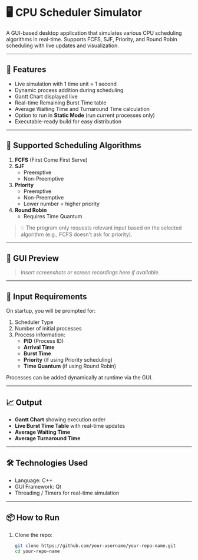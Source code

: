 # 🖥️ CPU Scheduler Simulator

A GUI-based desktop application that simulates various CPU scheduling algorithms in real-time. Supports FCFS, SJF, Priority, and Round Robin scheduling with live updates and visualization.

---

## 🚀 Features

- Live simulation with 1 time unit = 1 second
- Dynamic process addition during scheduling
- Gantt Chart displayed live
- Real-time Remaining Burst Time table
- Average Waiting Time and Turnaround Time calculation
- Option to run in **Static Mode** (run current processes only)
- Executable-ready build for easy distribution

---

## 🧠 Supported Scheduling Algorithms

1. **FCFS** (First Come First Serve)
2. **SJF**
   - Preemptive
   - Non-Preemptive
3. **Priority**
   - Preemptive
   - Non-Preemptive
   - Lower number = higher priority
4. **Round Robin**
   - Requires Time Quantum

> 💡 The program only requests relevant input based on the selected algorithm (e.g., FCFS doesn't ask for priority).

---

## 📸 GUI Preview

> _Insert screenshots or screen recordings here if available._

---

## 🧾 Input Requirements

On startup, you will be prompted for:

1. Scheduler Type
2. Number of initial processes
3. Process information:
   - **PID** (Process ID)
   - **Arrival Time**
   - **Burst Time**
   - **Priority** (if using Priority scheduling)
   - **Time Quantum** (if using Round Robin)

Processes can be added dynamically at runtime via the GUI.

---

## 📈 Output

- **Gantt Chart** showing execution order
- **Live Burst Time Table** with real-time updates
- **Average Waiting Time**
- **Average Turnaround Time**

---

## 🛠️ Technologies Used

- Language: C++
- GUI Framework: Qt
- Threading / Timers for real-time simulation

---

## 📦 How to Run

1. Clone the repo:
   ```bash
   git clone https://github.com/your-username/your-repo-name.git
   cd your-repo-name
